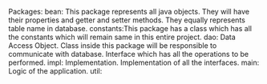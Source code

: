 Packages: 
bean: This package represents all java objects. They will have their properties and getter and setter methods.
They equally represents table name in database.
constants:This package has a class which has all the constants which will remain same in this entire project.
dao: Data Access Object. 
Class inside this package will be responsible to communicate with database. Interface which has all the operations to be performed.
impl: Implementation. 
Implementation of all the interfaces.
main: Logic of the application.
util: 

